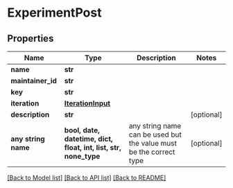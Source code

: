 # ExperimentPost


## Properties
Name | Type | Description | Notes
------------ | ------------- | ------------- | -------------
**name** | **str** |  | 
**maintainer_id** | **str** |  | 
**key** | **str** |  | 
**iteration** | [**IterationInput**](IterationInput.md) |  | 
**description** | **str** |  | [optional] 
**any string name** | **bool, date, datetime, dict, float, int, list, str, none_type** | any string name can be used but the value must be the correct type | [optional]

[[Back to Model list]](../README.md#documentation-for-models) [[Back to API list]](../README.md#documentation-for-api-endpoints) [[Back to README]](../README.md)


